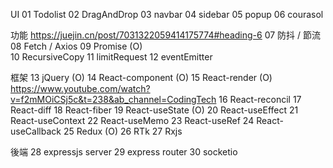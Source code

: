 UI
01 Todolist
02 DragAndDrop
03 navbar
04 sidebar
05 popup
06 courasol

功能
https://juejin.cn/post/7031322059414175774#heading-6
07 防抖 / 節流
08 Fetch / Axios
09 Promise          (O)   
10 RecursiveCopy
11 limitRequest
12 eventEmitter

框架
13 jQuery           (O)
14 React-component  (O)
15 React-render     (O)
https://www.youtube.com/watch?v=f2mMOiCSj5c&t=238&ab_channel=CodingTech
16 React-reconcil
17 React-diff
18 React-fiber
19 React-useState   (O)
20 React-useEffect
21 React-useContext
22 React-useMemo
23 React-useRef
24 React-useCallback
25 Redux            (O)
26 RTk
27 Rxjs

後端
28 expressjs server
29 express router
30 socketio